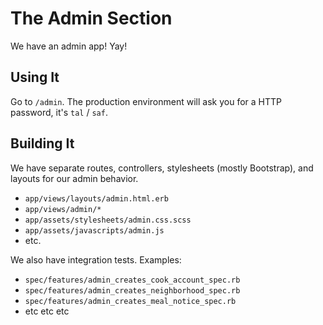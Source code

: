 # The Admin Section

We have an admin app! Yay!

## Using It

Go to `/admin`. The production environment will ask you for a HTTP password, it's `tal` / `saf`.

## Building It

We have separate routes, controllers, stylesheets (mostly Bootstrap), and layouts for our admin behavior.

- `app/views/layouts/admin.html.erb`
- `app/views/admin/*`
- `app/assets/stylesheets/admin.css.scss`
- `app/assets/javascripts/admin.js`
- etc.

We also have integration tests. Examples:

- `spec/features/admin_creates_cook_account_spec.rb`
- `spec/features/admin_creates_neighborhood_spec.rb`
- `spec/features/admin_creates_meal_notice_spec.rb`
- etc etc etc
